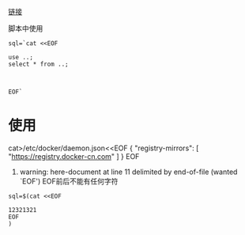 [链接](https://blog.csdn.net/qq_41262248/article/details/80205556)


脚本中使用


```
sql=`cat <<EOF

use ..;
select * from ..;



EOF`

```


# 使用
cat>/etc/docker/daemon.json<<EOF
{
"registry-mirrors": [
    "https://registry.docker-cn.com"
]
}
EOF


1. warning: here-document at line 11 delimited by end-of-file (wanted `EOF')
EOF前后不能有任何字符
```
sql=$(cat <<EOF

12321321
EOF
)

```
